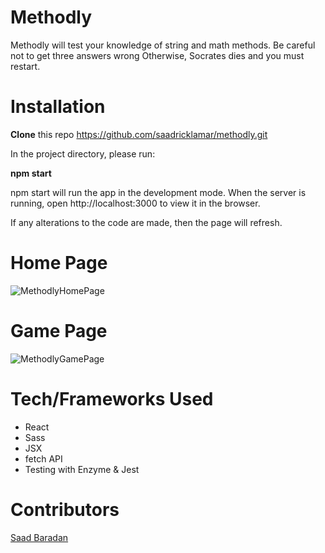 # Methodly

Methodly will test your knowledge of string and math methods. Be careful not to get three answers wrong Otherwise, Socrates dies and you must restart. 

# Installation

**Clone** this repo https://github.com/saadricklamar/methodly.git

In the project directory, please run:

**npm start**

npm start will run the app in the development mode. When the server is running, open http://localhost:3000 to view it in the browser.

If any alterations to the code are made, then the page will refresh.

# Home Page

![MethodlyHomePage](https://user-images.githubusercontent.com/42000931/56169894-e7ccb400-5f9c-11e9-87f0-ced824e10c15.png)

# Game Page

![MethodlyGamePage](https://user-images.githubusercontent.com/42000931/56170039-56aa0d00-5f9d-11e9-9dad-7d585723c398.png)

# Tech/Frameworks Used

* React
* Sass
* JSX
* fetch API
* Testing with Enzyme & Jest


# Contributors
[Saad Baradan](https://github.com/saadricklamar)


